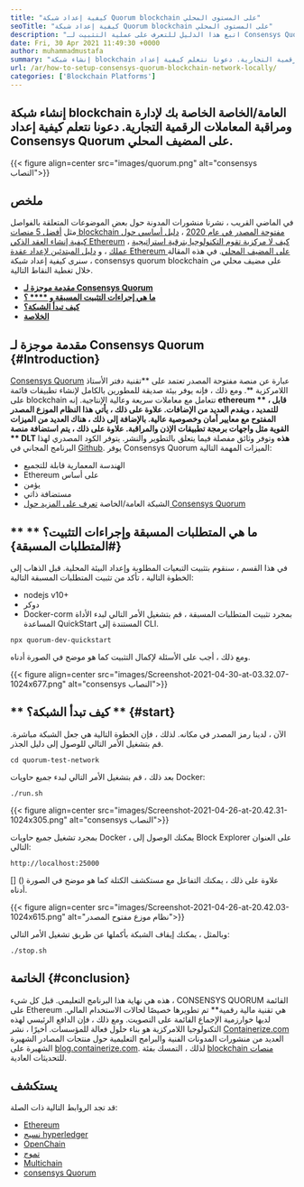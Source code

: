 ```yaml
---
title: "كيفية إعداد شبكة Quorum blockchain على المستوى المحلي" 
seoTitle: "كيفية إعداد شبكة Quorum blockchain على المستوى المحلي" 
description: "اتبع هذا الدليل للتعرف على عملية التثبيت لـ Consensys Quorum blockchain على المضيف المحلي. Consensys Quorum هو blockchain القائم على الأثير المصدر." 
date: Fri, 30 Apr 2021 11:49:30 +0000
author: muhammadmustafa
summary: "إنشاء شبكة blockchain العامة/الخاصة الخاصة بك لإدارة ومراقبة المعاملات الرقمية التجارية. دعونا نتعلم كيفية إعداد Consensys Quorum على المضيف المحلي." 
url: /ar/how-to-setup-consensys-quorum-blockchain-network-locally/
categories: ['Blockchain Platforms']
---
```


## إنشاء شبكة blockchain العامة/الخاصة الخاصة بك لإدارة ومراقبة المعاملات الرقمية التجارية. دعونا نتعلم كيفية إعداد Consensys Quorum على المضيف المحلي.

{{< figure align=center src="images/quorum.png" alt="consensys النصاب">}}


## ملخص
في الماضي القريب ، نشرنا منشورات المدونة حول بعض الموضوعات المتعلقة بالفواصل مثل [أفضل 5 منصات blockchain مفتوحة المصدر في عام 2020][1] ، [دليل أساسي حول كيفية إنشاء العقد الذكي Ethereum][2] ، [كيف لا مركزية تقوم التكنولوجيا بترقية استراتيجية عملك][3] ، و [دليل المبتدئين لإعداد عقدة Ethereum على المضيف المحلي][4]. في هذه المقالة ، سنرى كيفية إعداد شبكة consensys quorum blockchain على مضيف محلي من خلال تغطية النقاط التالية.
  * **[مقدمة موجزة لـ Consensys Quorum][5]**
  * **[ما هي إجراءات التثبيت المسبقة و  **** ؟][6]**
  * **[كيف تبدأ الشبكة؟][7]**
  * **[الخلاصة][8]**

##  **مقدمة موجزة لـ Consensys Quorum** {#Introduction}
[Consensys Quorum][9] عبارة عن منصة مفتوحة المصدر تعتمد على **تقنية دفتر الأستاذ اللامركزية **. ومع ذلك ، فإنه يوفر بيئة صديقة للمطورين بالكامل لإنشاء تطبيقات قائمة على blockchain تتعامل مع معاملات سريعة وعالية الإنتاجية. إنه  **ethereum **  ، قابل للتمديد ، ويقدم العديد من الإضافات. علاوة على ذلك ، يأتي هذا النظام الموزع المصدر المفتوح مع معايير أمان وخصوصية عالية. بالإضافة إلى ذلك ، هناك العديد من الميزات القوية مثل واجهات برمجة تطبيقات الإذن والمراقبة. علاوة على ذلك ، يتم استضافة منصة ** DLT هذه**  وتوفر وثائق مفصلة فيما يتعلق بالتطوير والنشر. يتوفر الكود المصدري لهذا البرنامج المجاني في [Github][10].
يوفر Consensys Quorum الميزات المهمة التالية:
  * الهندسة المعمارية قابلة للتجميع
  * Ethereum على أساس
  * يؤمن
  * مستضافة ذاتي
  * الشبكة العامة/الخاصة
[تعرف على المزيد حول Consensys Quorum][11]

## ** **ما هي المتطلبات المسبقة وإجراءات التثبيت؟** **   {#المتطلبات المسبقة}
في هذا القسم ، سنقوم بتثبيت التبعيات المطلوبة وإعداد البيئة المحلية. قبل الذهاب إلى الخطوة التالية ، تأكد من تثبيت المتطلبات المسبقة التالية:
  * nodejs v10+
  * دوكر
  * Docker-corm
بمجرد تثبيت المتطلبات المسبقة ، قم بتشغيل الأمر التالي لبدء الأداة المساعدة QuickStart المستندة إلى CLI.
```
npx quorum-dev-quickstart
```
ومع ذلك ، أجب على الأسئلة لإكمال التثبيت كما هو موضح في الصورة أدناه.

{{< figure align=center src="images/Screenshot-2021-04-30-at-03.32.07-1024x677.png" alt="consensys النصاب">}}


## ** **كيف تبدأ الشبكة؟** **   {#start}
الآن ، لدينا رمز المصدر في مكانه. لذلك ، فإن الخطوة التالية هي جعل الشبكة مباشرة.
قم بتشغيل الأمر التالي للوصول إلى دليل الجذر.
```
cd quorum-test-network
```
بعد ذلك ، قم بتشغيل الأمر التالي لبدء جميع حاويات Docker:
```
./run.sh
```

{{< figure align=center src="images/Screenshot-2021-04-26-at-20.42.31-1024x305.png" alt="consensys النصاب">}}

بمجرد تشغيل جميع حاويات Docker ، يمكنك الوصول إلى Block Explorer على العنوان التالي:
```
http://localhost:25000
```
[] ()
علاوة على ذلك ، يمكنك التفاعل مع مستكشف الكتلة كما هو موضح في الصورة أدناه.

{{< figure align=center src="images/Screenshot-2021-04-26-at-20.42.03-1024x615.png" alt="نظام موزع مفتوح المصدر">}}

وبالمثل ، يمكنك إيقاف الشبكة بأكملها عن طريق تشغيل الأمر التالي:
```
./stop.sh 
```

## الخاتمة   {#conclusion}
هذه هي نهاية هذا البرنامج التعليمي. قبل كل شيء ، CONSENSYS QUORUM القائمة على Ethereum هي تقنية مالية رقمية** تم تطويرها خصيصًا لحالات الاستخدام المالي. لديها خوارزمية الإجماع القائمة على التصويت. ومع ذلك ، فإن الدافع الرئيسي لهذه التكنولوجيا اللامركزية هو بناء حلول فعالة للمؤسسات.
أخيرًا ، نشر [Containerize.com][12] العديد من منشورات المدونات الفنية والبرامج التعليمية حول منتجات المصادر الشهيرة الشهيرة على [blog.containerize.com][13]. لذلك ، التمسك بفئة [blockchain منصات][14] للتحديثات العادية.

## يستكشف
قد تجد الروابط التالية ذات الصلة:
  * [Ethereum][15]
  * [نسيج hyperledger][16]
  * [OpenChain][17]
  * [تموج][18]
  * [Multichain][19]
  * [consensys Quorum][9]

  
[1]: https://blog.containerize.com/blockchain-platforms/top-5-open-source-blockchain-platforms-in-2020/
[2]: https://blog.containerize.com/
[3]: https://blog.containerize.com/2020/11/27/how-decentralized-technology-upgrades-your-business-strategy/
[4]: https://blog.containerize.com/2020/12/23/a-beginners-guide-to-setup-ethereum-node-on-localhost/
[5]: #Introduction
[6]: #pre-requisites
[7]: #start
[8]: #Conclusion
[9]: https://products.containerize.com/blockchain-platforms/consensys-quorum
[10]: https://github.com/ConsenSys/quorum
[11]: https://consensys.net/quorum/
[12]: https://www.containerize.com/
[13]: https://blog.containerize.com/
[14]: https://products.containerize.com/blockchain-platforms/
[15]: https://products.containerize.com/blockchain-platforms/ethereum
[16]: https://products.containerize.com/blockchain-platforms/hyperledger-fabric
[17]: https://products.containerize.com/blockchain-platforms/openchain
[18]: https://products.containerize.com/blockchain-platforms/ripple
[19]: https://products.containerize.com/blockchain-platforms/multichain
